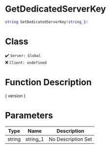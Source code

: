 # GetDedicatedServerKey
```lua
string GetDedicatedServerKey(string_1)
```
# Class
✔️ `Server: Global`  
❌ `Client: undefined`  

# Function Description
( version )
# Parameters
Type|Name|Description
--|--|--
string|string_1|No Description Set
